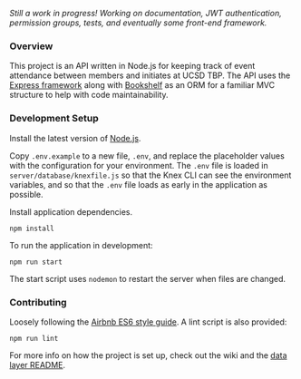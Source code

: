 *Still a work in progress! Working on documentation, JWT authentication, permission groups, tests, and eventually some front-end framework.*

### Overview

This project is an API written in Node.js for keeping track of event attendance between members and initiates at UCSD TBP. The API uses the [Express framework](http://expressjs.com) along with [Bookshelf](http://bookshelfjs.org) as an ORM for a familiar MVC structure to help with code maintainability.

### Development Setup

Install the latest version of [Node.js](https://nodejs.org/en/).

Copy `.env.example` to a new file, `.env`, and replace the placeholder values with the configuration for your environment. The `.env` file is loaded in `server/database/knexfile.js` so that the Knex CLI can see the environment variables, and so that the `.env` file loads as early in the application as possible.

Install application dependencies.
```
npm install
```
To run the application in development:
```
npm run start
```
The start script uses `nodemon` to restart the server when files are changed.

### Contributing

Loosely following the [Airbnb ES6 style guide](https://github.com/airbnb/javascript). A lint script is also provided:
```
npm run lint
```
For more info on how the project is set up, check out the wiki and the [data layer README](server/database/README.md).
